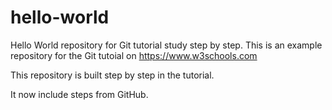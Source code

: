 # hello-world
Hello World repository for Git tutorial study step by step.
This is an example repository for the Git tutoial on https://www.w3schools.com

This repository is built step by step in the tutorial.

It now include steps from GitHub.
